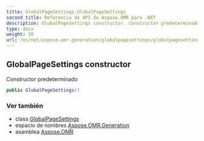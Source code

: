 ```yaml
---
title: GlobalPageSettings.GlobalPageSettings
second_title: Referencia de API de Aspose.OMR para .NET
description: GlobalPageSettings constructor. Constructor predeterminado
type: docs
weight: 10
url: /es/net/aspose.omr.generation/globalpagesettings/globalpagesettings/
---
```

## GlobalPageSettings constructor

Constructor predeterminado

```csharp
public GlobalPageSettings()
```

### Ver también

* class [GlobalPageSettings](../)
* espacio de nombres [Aspose.OMR.Generation](../../globalpagesettings/)
* asamblea [Aspose.OMR](../../../)


